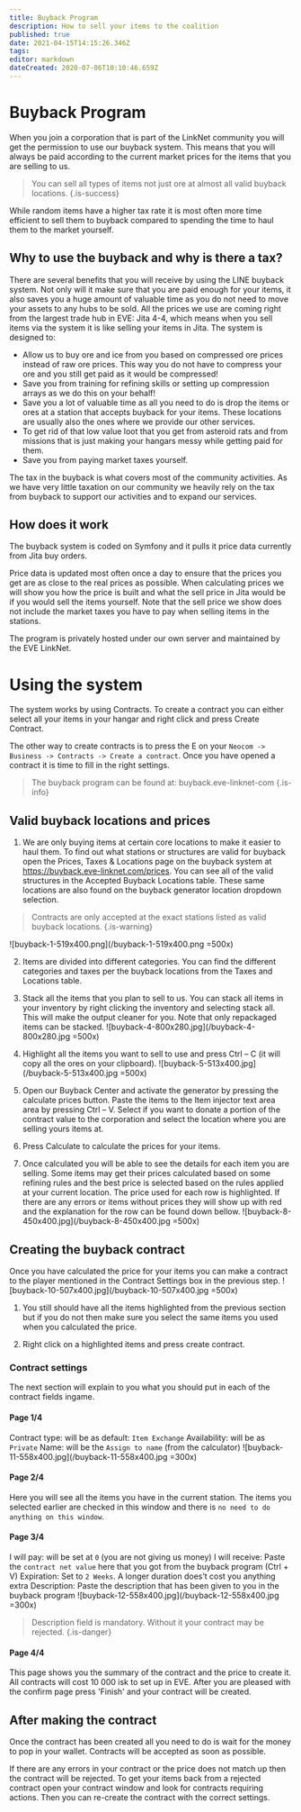 ```yaml
---
title: Buyback Program
description: How to sell your items to the coalition
published: true
date: 2021-04-15T14:15:26.346Z
tags: 
editor: markdown
dateCreated: 2020-07-06T10:10:46.659Z
---
```


# Buyback Program
When you join a corporation that is part of the LinkNet community you will get the permission to use our buyback system. This means that you will always be paid according to the current market prices for the items that you are selling to us. 

> You can sell all types of items not just ore at almost all valid buyback locations.
{.is-success}

While random items have a higher tax rate it is most often more time efficient to sell them to buyback compared to spending the time to haul them to the market yourself.

## Why to use the buyback and why is there a tax?
There are several benefits that you will receive by using the LINE buyback system. Not only will it make sure that you are paid enough for your items, it also saves you a huge amount of valuable time as you do not need to move your assets to any hubs to be sold. All the prices we use are coming right from the largest trade hub in EVE: Jita 4-4, which means when you sell items via the system it is like selling your items in Jita. The system is designed to:

- Allow us to buy ore and ice from you based on compressed ore prices instead of raw ore prices. This way you do not have to compress your ore and you still get paid as it would be compressed!
- Save you from training for refining skills or setting up compression arrays as we do this on your behalf!
- Save you a lot of valuable time as all you need to do is drop the items or ores at a station that accepts buyback for your items. These locations are usually also the ones where we provide our other services.
- To get rid of that low value loot that you get from asteroid rats and from missions that is just making your hangars messy while getting paid for them.
- Save you from paying market taxes yourself.

The tax in the buyback is what covers most of the community activities. As we have very little taxation on our community we heavily rely on the tax from buyback to support our activities and to expand our services.

## How does it work
The buyback system is coded on Symfony and it pulls it price data currently from Jita buy orders. 

Price data is updated most often once a day to ensure that the prices you get are as close to the real prices as possible. When calculating prices we will show you how the price is built and what the sell price in Jita would be if you would sell the items yourself. Note that the sell price we show does not include the market taxes you have to pay when selling items in the stations.

The program is privately hosted under our own server and maintained by the EVE LinkNet.

# Using the system
The system works by using Contracts. To create a contract you can either select all your items in your hangar and right click and press Create Contract. 

The other way to create contracts is to press the E on your `Neocom -> Business -> Contracts -> Create a contract`. Once you have opened a contract it is time to fill in the right settings.

> The buyback program can be found at: buyback.eve-linknet-com
{.is-info}

## Valid buyback locations and prices
1. We are only buying items at certain core locations to make it easier to haul them. To find out what stations or structures are valid for buyback open the Prices, Taxes & Locations page on the buyback system at https://buyback.eve-linknet.com/prices. You can see all of the valid structures in the Accepted Buyback Locations table. These same locations are also found on the buyback generator location dropdown selection.

> Contracts are only accepted at the exact stations listed as valid buyback locations.
{.is-warning}

![buyback-1-519x400.png](/buyback-1-519x400.png =500x)

2. Items are divided into different categories. You can find the different categories and taxes per the buyback locations from the Taxes and Locations table.

3. Stack all the items that you plan to sell to us. You can stack all items in your inventory by right clicking the inventory and selecting stack all. This will make the output cleaner for you. Note that only repackaged items can be stacked.
![buyback-4-800x280.jpg](/buyback-4-800x280.jpg =500x)

4. Highlight all the items you want to sell to use and press Ctrl – C (it will copy all the ores on your clipboard).
![buyback-5-513x400.jpg](/buyback-5-513x400.jpg =500x)

5. Open our Buyback Center and activate the generator by pressing the calculate prices button. Paste the items to the Item injector text area area by pressing Ctrl – V. Select if you want to donate a portion of the contract value to the corporation and select the location where you are selling yours items at.

6. Press Calculate to calculate the prices for your items.

7. Once calculated you will be able to see the details for each item you are selling. Some items may get their prices calculated based on some refining rules and the best price is selected based on the rules applied at your current location. The price used for each row is highlighted. If there are any errors or items without prices they will show up with red and the explanation for the row can be found down bellow.
![buyback-8-450x400.jpg](/buyback-8-450x400.jpg =500x)

## Creating the buyback contract
Once you have calculated the price for your items you can make a contract to the player mentioned in the Contract Settings box in the previous step.
![buyback-10-507x400.jpg](/buyback-10-507x400.jpg =500x)

1. You still should have all the items highlighted from the previous section but if you do not then make sure you select the same items you used when you calculated the price.

2. Right click on a highlighted items and press create contract.

### Contract settings
The next section will explain to you what you should put in each of the contract fields ingame.

#### Page 1/4
Contract type: will be as default: `Item Exchange`
Availability: will be as `Private`
Name: will be the `Assign to name` (from the calculator)
![buyback-11-558x400.jpg](/buyback-11-558x400.jpg =300x)

#### Page 2/4
Here you will see all the items you have in the current station. The items you selected earlier are checked in this window and there is `no need to do anything on this window`.

#### Page 3/4
I will pay: will be set at `0` (you are not giving us money)
I will receive: Paste the `contract net value` here that you got from the buyback program (Ctrl + V)
Expiration: Set to `2 Weeks`. A longer duration does’t cost you anything extra
Description: Paste the description that has been given to you in the buyback program
![buyback-12-558x400.jpg](/buyback-12-558x400.jpg =300x)

> Description field is mandatory. Without it your contract may be rejected.
{.is-danger}

#### Page 4/4
This page shows you the summary of the contract and the price to create it. All contracts will cost 10 000 isk to set up in EVE. After you are pleased with the confirm page press 'Finish' and your contract will be created.

## After making the contract
Once the contract has been created all you need to do is wait for the money to pop in your wallet. Contracts will be accepted as soon as possible.

If there are any errors in your contract or the price does not match up then the contract will be rejected. To get your items back from a rejected contract open your contract window and look for contracts requiring actions. Then you can re-create the contract with the correct settings.


